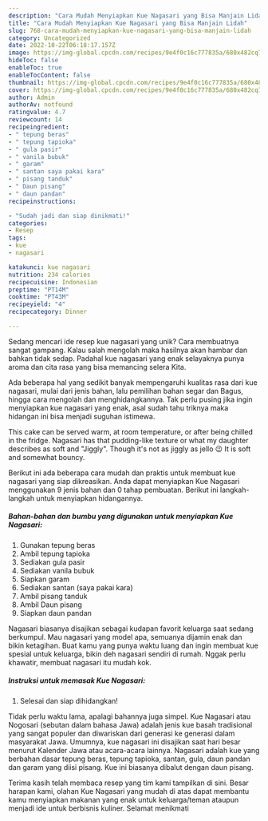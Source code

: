 ```yaml
---
description: "Cara Mudah Menyiapkan Kue Nagasari yang Bisa Manjain Lidah"
title: "Cara Mudah Menyiapkan Kue Nagasari yang Bisa Manjain Lidah"
slug: 768-cara-mudah-menyiapkan-kue-nagasari-yang-bisa-manjain-lidah
category: Uncategorized
date: 2022-10-22T06:18:17.157Z
image: https://img-global.cpcdn.com/recipes/9e4f0c16c777835a/680x482cq70/kue-nagasari-foto-resep-utama.jpg
hideToc: false
enableToc: true
enableTocContent: false
thumbnail: https://img-global.cpcdn.com/recipes/9e4f0c16c777835a/680x482cq70/kue-nagasari-foto-resep-utama.jpg
cover: https://img-global.cpcdn.com/recipes/9e4f0c16c777835a/680x482cq70/kue-nagasari-foto-resep-utama.jpg
author: Admin
authorAv: notfound
ratingvalue: 4.7
reviewcount: 14
recipeingredient:
- " tepung beras"
- " tepung tapioka"
- " gula pasir"
- " vanila bubuk"
- " garam"
- " santan saya pakai kara"
- " pisang tanduk"
- " Daun pisang"
- " daun pandan"
recipeinstructions:

- "Sudah jadi dan siap dinikmati!"
categories:
- Resep
tags:
- kue
- nagasari

katakunci: kue nagasari 
nutrition: 234 calories
recipecuisine: Indonesian
preptime: "PT14M"
cooktime: "PT43M"
recipeyield: "4"
recipecategory: Dinner

---
```





Sedang mencari ide resep kue nagasari yang unik? Cara membuatnya sangat gampang. Kalau salah mengolah maka hasilnya akan hambar dan bahkan tidak sedap. Padahal kue nagasari yang enak selayaknya punya aroma dan cita rasa yang bisa memancing selera Kita.





Ada beberapa hal yang sedikit banyak mempengaruhi kualitas rasa dari kue nagasari, mulai dari jenis bahan, lalu pemilihan bahan segar dan Bagus, hingga cara mengolah dan menghidangkannya. Tak perlu pusing jika ingin menyiapkan kue nagasari yang enak,      asal sudah tahu triknya maka hidangan ini bisa menjadi suguhan istimewa.














This cake can be served warm, at room temperature, or after being chilled in the fridge. Nagasari has that pudding-like texture or what my daughter describes as soft and &#34;Jiggly&#34;. Though it&#39;s not as jiggly as jello 😉 It is soft and somewhat bouncy.






Berikut ini ada beberapa cara mudah dan praktis untuk membuat kue nagasari yang siap dikreasikan. Anda dapat menyiapkan Kue Nagasari menggunakan 9 jenis bahan dan 0 tahap pembuatan. Berikut ini langkah-langkah untuk menyiapkan hidangannya.

<!--inarticleads1-->

##### Bahan-bahan dan bumbu yang digunakan untuk menyiapkan Kue Nagasari:

1. Gunakan  tepung beras
1. Ambil  tepung tapioka
1. Sediakan  gula pasir
1. Sediakan  vanila bubuk
1. Siapkan  garam
1. Sediakan  santan (saya pakai kara)
1. Ambil  pisang tanduk
1. Ambil  Daun pisang
1. Siapkan  daun pandan


Nagasari biasanya disajikan sebagai kudapan favorit keluarga saat sedang berkumpul. Mau nagasari yang model apa, semuanya dijamin enak dan bikin ketagihan. Buat kamu yang punya waktu luang dan ingin membuat kue spesial untuk keluarga, bikin deh nagasari sendiri di rumah. Nggak perlu khawatir, membuat nagasari itu mudah kok. 

<!--inarticleads2-->

##### Instruksi untuk memasak Kue Nagasari:


1. Selesai dan siap dihidangkan!

Tidak perlu waktu lama, apalagi bahannya juga simpel. Kue Nagasari atau Nogosari (sebutan dalam bahasa Jawa) adalah jenis kue basah tradisional yang sangat populer dan diwariskan dari generasi ke generasi dalam masyarakat Jawa. Umumnya, kue nagasari ini disajikan saat hari besar menurut Kalender Jawa atau acara-acara lainnya. Nagasari adalah kue yang berbahan dasar tepung beras, tepung tapioka, santan, gula, daun pandan dan garam yang diisi pisang. Kue ini biasanya dibalut dengan daun pisang. 

Terima kasih telah membaca resep yang tim kami tampilkan di sini. Besar harapan kami, olahan Kue Nagasari yang mudah di atas dapat membantu kamu menyiapkan makanan yang enak untuk keluarga/teman ataupun menjadi ide untuk berbisnis kuliner. Selamat menikmati
